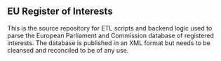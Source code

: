 ## EU Register of Interests

This is the source repository for ETL scripts and backend logic used to parse the European Parliament and Commission database of registered interests. The database is published in an XML format but needs to be cleansed and reconciled to be of any use.
